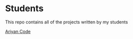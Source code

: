 # Students
This repo contains all of the projects written by my students

[Ariyan Code](Ghaem-Institute/Ariyan-Code)

